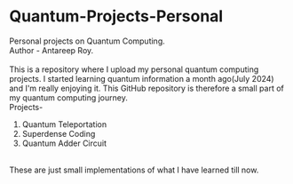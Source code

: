 # Quantum-Projects-Personal
Personal projects on Quantum Computing.
<br>
Author - Antareep Roy.
<br>
<br>
This is a repository where I upload my personal quantum computing projects. I started learning quantum information a month ago(July 2024) and I'm really enjoying it. This GitHub repository is therefore a small part of my quantum computing journey.
<br>
Projects-<br>
1. Quantum Teleportation<br>
2. Superdense Coding<br>
3. Quantum Adder Circuit<br>
<br>
These are just small implementations of what I have learned till now.
